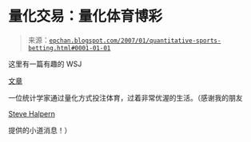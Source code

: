 <!--yml

分类：未分类

日期：2024-05-12 19:25:44

-->

# 量化交易：量化体育博彩

> 来源：[`epchan.blogspot.com/2007/01/quantitative-sports-betting.html#0001-01-01`](http://epchan.blogspot.com/2007/01/quantitative-sports-betting.html#0001-01-01)

这里有一篇有趣的 WSJ

[文章](http://users2.wsj.com/lmda/do/checkLogin?mg=wsj-users2&url=http%3A%2F%2Fonline.wsj.com%2Farticle%2FSB116796079037267731.html%3Fmod%3Dhpp_us_at_glance_most_pop)

一位统计学家通过量化方式投注体育，过着非常优渥的生活。（感谢我的朋友

[Steve Halpern](http://epchan.blogspot.com/2006/12/artificial-intelligence-and-stock.html#3250684349655196928)

提供的小道消息！）

